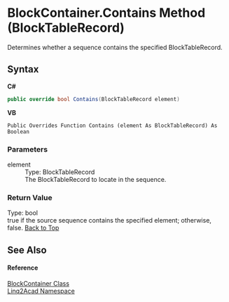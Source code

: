 # BlockContainer.Contains Method (BlockTableRecord)
 

Determines whether a sequence contains the specified BlockTableRecord.

## Syntax

**C#**<br />
``` C#
public override bool Contains(BlockTableRecord element)
```

**VB**<br />
``` VB
Public Overrides Function Contains (element As BlockTableRecord) As Boolean
```


### Parameters
<dl><dt>element</dt><dd>Type: BlockTableRecord<br />The BlockTableRecord to locate in the sequence.</dd></dl>

### Return Value
Type: bool<br />true if the source sequence contains the specified element; otherwise, false.
<a href="#BlockContainerContains-Method-BlockTableRecord">Back to Top</a>

## See Also


#### Reference
<a href="T_Linq2Acad_BlockContainer.md#BlockContainer-Class">BlockContainer Class</a><br /><a href="N_Linq2Acad.md#Linq2Acad-Namespace">Linq2Acad Namespace</a><br />
